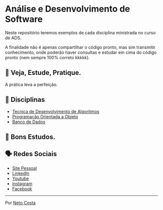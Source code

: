 # Análise e Desenvolvimento de Software

Neste repositório teremos exemplos de cada disciplina ministrada no curso de ADS.

A finalidade não é apenas compartilhar o código pronto, mas sim transmitir conhecimento, onde poderão haver consultas e estudar em cima do código pronto (nem sempre 100% correto kkkkk).

## 🚀 Veja, Estude, Pratique.

A prática leva a perfeição.

## 🚀 Disciplinas

* [Tecnica de Desenvolvimento de Algoritmos](https://github.com/netocosta/faculdade-ads/tree/master/Tecnicas%20de%20Desenvolvimento%20de%20Algoritmos)
* [Programação Orientada a Objeto](https://github.com/netocosta/faculdade-ads/tree/master/Programa%C3%A7%C3%A3o%20Orientada%20a%20Objeto)
* [Banco de Dados](https://github.com/netocosta/faculdade-ads/tree/master/Banco%20de%20Dados)

## 🚀 Bons Estudos.

## 🗣️ Redes Sociais

* [Site Pessoal](https://www.netocosta.com.br)
* [LinkedIn](https://www.linkedin.com/in/netocostajp/)
* [Youtube](https://www.youtube.com/@dev.netocosta)
* [Instagram](https://www.instagram.com/netocostajp/)
* [Facebook](https://www.facebook.com/netocostajp/)

---
Por [Neto Costa](https://github.com/netocosta/)
